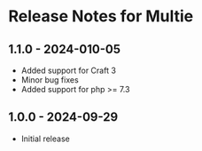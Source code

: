 # Release Notes for Multie

## 1.1.0 - 2024-010-05
- Added support for Craft 3
- Minor bug fixes
- Added support for php >= 7.3

## 1.0.0 - 2024-09-29
- Initial release

